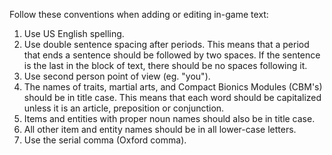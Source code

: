 Follow these conventions when adding or editing in-game text:

1. Use US English spelling.
2. Use double sentence spacing after periods. This means that a period that ends a sentence should be followed by two spaces. If the sentence is the last in the block of text, there should be no spaces following it.
3. Use second person point of view (eg. "you").
4. The names of traits, martial arts, and Compact Bionics Modules (CBM's) should be in title case. This means that each word should be capitalized unless it is an article, preposition or conjunction.
5. Items and entities with proper noun names should also be in title case.
6. All other item and entity names should be in all lower-case letters.
7. Use the serial comma (Oxford comma).
